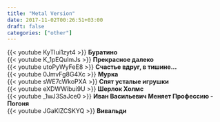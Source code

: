```yaml
---
title: "Metal Version"
date: 2017-11-02T00:26:51+03:00
draft: false
categories: ["other"]
---
```

<div class="row">
  <div class="col-6">
    {{< youtube KyTIui1zyt4 >}}
    <strong>Буратино</strong>
  </div>
  <div class="col-6">
    {{< youtube K_1pEQulmJs >}}
    <strong>Прекрасное далеко</strong>
  </div>
</div>
<!--more-->
<div class="row">
  <div class="col-6">
    {{< youtube utoPyWyFeE8 >}}
    <strong>Счастье вдруг, в тишине...</strong>
  </div>
  <div class="col-6">
    {{< youtube 0JmvFg8G4Xc >}}
    <strong>Мурка</strong>
  </div>
</div>
<div class="row">
  <div class="col-6">
    {{< youtube sWE7cWkoPXA >}}
    <strong>Спят усталые игрушки</strong>
  </div>
  <div class="col-6">
    {{< youtube eXDWWibui9U >}}
    <strong>Шерлок Холмс</strong>
  </div>
</div>
<div class="row">
  <div class="col-6">
    {{< youtube _1wJ3SaJce0 >}}
    <strong>Иван Васильевич Меняет Профессию - Погоня</strong>
  </div>
  <div class="col-6">
    {{< youtube JGaKlZCSKYQ >}}
    <strong>Вивальди</strong>
  </div>
</div>
